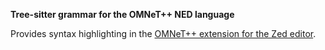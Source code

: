 **Tree-sitter grammar for the OMNeT++ NED language**

Provides syntax highlighting in the [OMNeT++ extension for the Zed editor](https://github.com/omnetpp/omnetpp-zed).
